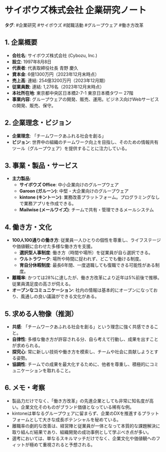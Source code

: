 # サイボウズ株式会社 企業研究ノート

**タグ**: #企業研究 #サイボウズ #就職活動 #グループウェア #働き方改革

## 1. 企業概要

- **会社名**: サイボウズ株式会社 (Cybozu, Inc.)
- **設立**: 1997年8月8日
- **代表者**: 代表取締役社長 青野 慶久
- **資本金**: 6億1300万円（2023年12月末時点）
- **売上高**: 連結: 254億3200万円（2023年12月期）
- **従業員数**: 連結: 1,276名（2023年12月末時点）
- **本社所在地**: 東京都中央区日本橋2-7-1 東京日本橋タワー 27階
- **事業内容**: グループウェアの開発、販売、運用。ビジネス向けWebサービスの開発、販売、保守。

## 2. 企業理念・ビジョン

- **企業理念**: 「チームワークあふれる社会を創る」
- **ビジョン**: 世界中の組織のチームワーク向上を目指し、そのための情報共有ツール（グループウェア）を提供することに注力している。

## 3. 事業・製品・サービス

- **主力製品**: 
    - **サイボウズ Office**: 中小企業向けのグループウェア
    - **Garoon (ガルーン)**: 中堅・大企業向けのグループウェア
    - **kintone (キントーン)**: 業務改善プラットフォーム。プログラミングなしで業務アプリを作成できる。
    - **Mailwise (メールワイズ)**: チームで共有・管理できるメールシステム

## 4. 働き方・文化

- **100人100通りの働き方**: 従業員一人ひとりの個性を尊重し、ライフステージや価値観に合わせた多様な働き方を支援。
    - **選択型人事制度**: 働き方（時間や場所）を従業員が自ら選択できる。
    - **ウルトラワーク**: 場所や時間に捉われず、どこでも働ける制度。
    - **育自分休暇制度**: 最長6年間、一度退職しても復職できる可能性がある制度。
- **離職率**: かつては28%に達したが、働き方改革により近年は5%前後で推移。従業員満足度の高さが伺える。
- **オープンなコミュニケーション**: 社内の情報は基本的にオープンになっており、風通しの良い議論ができる文化がある。

## 5. 求める人物像（推測）

- **共感**: 「チームワークあふれる社会を創る」という理念に強く共感できること。
- **自律性**: 多様な働き方が許容される分、自ら考えて行動し、成果を出すことが求められる。
- **探究心**: 常に新しい技術や働き方を模索し、チームや社会に貢献しようとする姿勢。
- **協調性**: チームでの成果を最大化するために、他者を尊重し、積極的にコミュニケーションを取れること。

## 6. メモ・考察

- 製品力だけでなく、「働き方改革」の先進企業としても非常に知名度が高い。企業文化そのものがブランド価値となっている稀有な例。
- kintoneは単なるグループウェアに留まらず、企業のDXを推進するプラットフォームとして大きな成長ポテンシャルを秘めている。
- 離職率の劇的な改善は、経営陣と従業員が一体となって本質的な課題解決に取り組んだ結果であり、組織開発の成功事例として学ぶべき点が多い。
- 選考においては、単なるスキルマッチだけでなく、企業文化や価値観へのフィットが極めて重視されると予想される。
